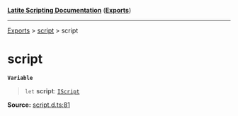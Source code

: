 [**Latite Scripting Documentation**](../../README.md) ([**Exports**](../../exports.md))

---

[Exports](../../exports.md) > [script](../index.md) > script

# script

**`Variable`**

> `let` **script**: [`IScript`](../interfaces/interface.IScript.md)

**Source:** [script.d.ts:81](https://github.com/LatiteScripting/latitescripting.github.io/blob/3779189/definitions/script.d.ts#L81)

